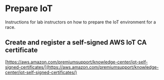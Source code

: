 # Prepare IoT

Instructions for lab instructors on how to prepare the IoT environment for a race.

## Create and register a self-signed AWS IoT CA certificate

[https://aws.amazon.com/premiumsupport/knowledge-center/iot-self-signed-certificates/](https://aws.amazon.com/premiumsupport/knowledge-center/iot-self-signed-certificates/)